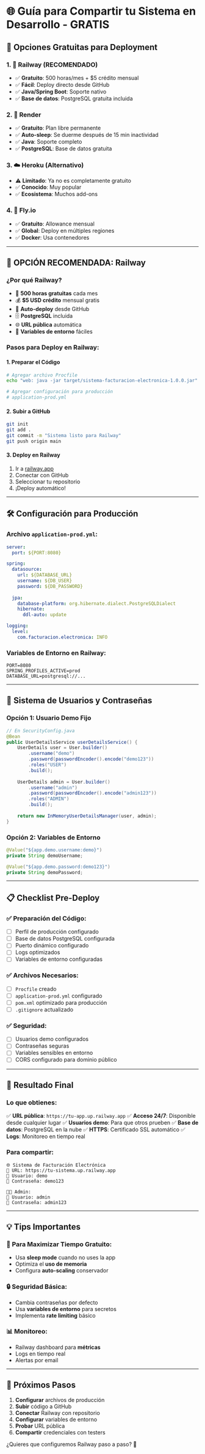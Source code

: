# 🌐 Guía para Compartir tu Sistema en Desarrollo - GRATIS

## 🎯 Opciones Gratuitas para Deployment

### 1. 🚀 **Railway** (RECOMENDADO)
- ✅ **Gratuito**: 500 horas/mes + $5 crédito mensual
- ✅ **Fácil**: Deploy directo desde GitHub
- ✅ **Java/Spring Boot**: Soporte nativo
- ✅ **Base de datos**: PostgreSQL gratuita incluida

### 2. 🔷 **Render** 
- ✅ **Gratuito**: Plan libre permanente
- ✅ **Auto-sleep**: Se duerme después de 15 min inactividad
- ✅ **Java**: Soporte completo
- ✅ **PostgreSQL**: Base de datos gratuita

### 3. ☁️ **Heroku** (Alternativo)
- ⚠️ **Limitado**: Ya no es completamente gratuito
- ✅ **Conocido**: Muy popular
- ✅ **Ecosistema**: Muchos add-ons

### 4. 🌊 **Fly.io**
- ✅ **Gratuito**: Allowance mensual
- ✅ **Global**: Deploy en múltiples regiones
- ✅ **Docker**: Usa contenedores

---

## 🚀 OPCIÓN RECOMENDADA: Railway

### ¿Por qué Railway?
- 🎁 **500 horas gratuitas** cada mes
- 💰 **$5 USD crédito** mensual gratis
- 🔄 **Auto-deploy** desde GitHub
- 🗄️ **PostgreSQL** incluida
- 🌐 **URL pública** automática
- 🔐 **Variables de entorno** fáciles

### Pasos para Deploy en Railway:

#### 1. Preparar el Código
```bash
# Agregar archivo Procfile
echo "web: java -jar target/sistema-facturacion-electronica-1.0.0.jar" > Procfile

# Agregar configuración para producción
# application-prod.yml
```

#### 2. Subir a GitHub
```bash
git init
git add .
git commit -m "Sistema listo para Railway"
git push origin main
```

#### 3. Deploy en Railway
1. Ir a [railway.app](https://railway.app)
2. Conectar con GitHub
3. Seleccionar tu repositorio
4. ¡Deploy automático!

---

## 🛠 Configuración para Producción

### Archivo `application-prod.yml`:
```yaml
server:
  port: ${PORT:8080}

spring:
  datasource:
    url: ${DATABASE_URL}
    username: ${DB_USER}
    password: ${DB_PASSWORD}
  
  jpa:
    database-platform: org.hibernate.dialect.PostgreSQLDialect
    hibernate:
      ddl-auto: update

logging:
  level:
    com.facturacion.electronica: INFO
```

### Variables de Entorno en Railway:
```
PORT=8080
SPRING_PROFILES_ACTIVE=prod
DATABASE_URL=postgresql://...
```

---

## 🔐 Sistema de Usuarios y Contraseñas

### Opción 1: Usuario Demo Fijo
```java
// En SecurityConfig.java
@Bean
public UserDetailsService userDetailsService() {
    UserDetails user = User.builder()
        .username("demo")
        .password(passwordEncoder().encode("demo123"))
        .roles("USER")
        .build();
    
    UserDetails admin = User.builder()
        .username("admin")
        .password(passwordEncoder().encode("admin123"))
        .roles("ADMIN")
        .build();
        
    return new InMemoryUserDetailsManager(user, admin);
}
```

### Opción 2: Variables de Entorno
```java
@Value("${app.demo.username:demo}")
private String demoUsername;

@Value("${app.demo.password:demo123}")
private String demoPassword;
```

---

## 📋 Checklist Pre-Deploy

### ✅ Preparación del Código:
- [ ] Perfil de producción configurado
- [ ] Base de datos PostgreSQL configurada
- [ ] Puerto dinámico configurado
- [ ] Logs optimizados
- [ ] Variables de entorno configuradas

### ✅ Archivos Necesarios:
- [ ] `Procfile` creado
- [ ] `application-prod.yml` configurado
- [ ] `pom.xml` optimizado para producción
- [ ] `.gitignore` actualizado

### ✅ Seguridad:
- [ ] Usuarios demo configurados
- [ ] Contraseñas seguras
- [ ] Variables sensibles en entorno
- [ ] CORS configurado para dominio público

---

## 🎯 Resultado Final

### Lo que obtienes:
✅ **URL pública**: `https://tu-app.up.railway.app`
✅ **Acceso 24/7**: Disponible desde cualquier lugar
✅ **Usuarios demo**: Para que otros prueben
✅ **Base de datos**: PostgreSQL en la nube
✅ **HTTPS**: Certificado SSL automático
✅ **Logs**: Monitoreo en tiempo real

### Para compartir:
```
🌐 Sistema de Facturación Electrónica
📱 URL: https://tu-sistema.up.railway.app
👤 Usuario: demo
🔑 Contraseña: demo123

👨‍💼 Admin:
👤 Usuario: admin  
🔑 Contraseña: admin123
```

---

## 💡 Tips Importantes

### 🔋 Para Maximizar Tiempo Gratuito:
- Usa **sleep mode** cuando no uses la app
- Optimiza el **uso de memoria**
- Configura **auto-scaling** conservador

### 🔒 Seguridad Básica:
- Cambia contraseñas por defecto
- Usa **variables de entorno** para secretos
- Implementa **rate limiting** básico

### 📊 Monitoreo:
- Railway dashboard para **métricas**
- Logs en tiempo real
- Alertas por email

---

## 🚦 Próximos Pasos

1. **Configurar** archivos de producción
2. **Subir** código a GitHub  
3. **Conectar** Railway con repositorio
4. **Configurar** variables de entorno
5. **Probar** URL pública
6. **Compartir** credenciales con testers

¿Quieres que configuremos Railway paso a paso? 🚀